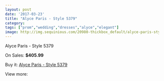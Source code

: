 ```yaml
---
layout: post
date: '2017-03-23'
title: "Alyce Paris - Style 5379"
category: 
tags: ["prom","wedding","dresses","alyce","elegant"]
image: http://img.sequinious.com/20980-thickbox_default/alyce-paris-style-5379.jpg
---
```

Alyce Paris - Style 5379

On Sales: **$405.99**
<a href="https://www.sequinious.com/9361-alyce-paris-style-5379.html"><amp-img layout="responsive" width="600" height="600" src="//img.sequinious.com/20980-thickbox_default/alyce-paris-style-5379.jpg" alt="Alyce Paris - Style 5379 0" /></a>
<a href="https://www.sequinious.com/9361-alyce-paris-style-5379.html"><amp-img layout="responsive" width="600" height="600" src="//img.sequinious.com/20982-thickbox_default/alyce-paris-style-5379.jpg" alt="Alyce Paris - Style 5379 1" /></a>
<a href="https://www.sequinious.com/9361-alyce-paris-style-5379.html"><amp-img layout="responsive" width="600" height="600" src="//img.sequinious.com/20981-thickbox_default/alyce-paris-style-5379.jpg" alt="Alyce Paris - Style 5379 2" /></a>

Buy it: [Alyce Paris - Style 5379](https://www.sequinious.com/9361-alyce-paris-style-5379.html "Alyce Paris - Style 5379")

View more: [](https://www.sequinious.com/- "")